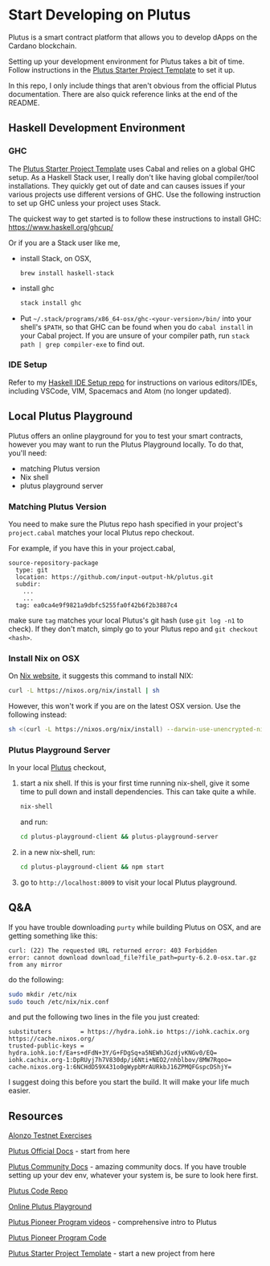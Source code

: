 # Start Developing on Plutus
Plutus is a smart contract platform that allows you to develop dApps on the Cardano blockchain.

Setting up your development environment for Plutus takes a bit of time. Follow instructions in the [Plutus Starter Project Template] to set it up.

In this repo, I only include things that aren't obvious from the official Plutus documentation. There are also quick reference links at the end of the README.

## Haskell Development Environment
### GHC
The [Plutus Starter Project Template] uses Cabal and relies on a global GHC setup. As a Haskell Stack user, I really don't like having global compiler/tool installations. They quickly get out of date and can causes issues if your various projects use different versions of GHC. Use the following instruction to set up GHC unless your project uses Stack.

The quickest way to get started is to follow these instructions to install GHC: https://www.haskell.org/ghcup/

Or if you are a Stack user like me,

* install Stack, on OSX,
  ```
  brew install haskell-stack
  ```
* install ghc
  ```sh
  stack install ghc
  ```
* Put `~/.stack/programs/x86_64-osx/ghc-<your-version>/bin/` into your shell's `$PATH`, so that GHC can be found when you do `cabal install` in your Cabal project. If you are unsure of your compiler path, run `stack path | grep compiler-exe` to find out.


### IDE Setup
Refer to my [Haskell IDE Setup repo] for instructions on various editors/IDEs, including VSCode, VIM, Spacemacs and Atom (no longer updated).

## Local Plutus Playground
Plutus offers an online playground for you to test your smart contracts, however you may want to run the Plutus Playground locally. To do that, you'll need:
- matching Plutus version
- Nix shell
- plutus playground server

### Matching Plutus Version
You need to make sure the Plutus repo hash specified in your project's `project.cabal` matches your local Plutus repo checkout.

For example, if you have this in your project.cabal,
```cabal
source-repository-package
  type: git
  location: https://github.com/input-output-hk/plutus.git
  subdir:
    ...
    ...
  tag: ea0ca4e9f9821a9dbfc5255fa0f42b6f2b3887c4
```
make sure `tag` matches your local Plutus's git hash (use `git log -n1` to check). If they don't match, simply go to your Plutus repo and `git checkout <hash>`.

### Install Nix on OSX
On [Nix website], it suggests this command to install NIX:
```sh
curl -L https://nixos.org/nix/install | sh
```
However, this won't work if you are on the latest OSX version. Use the following instead:

```sh
sh <(curl -L https://nixos.org/nix/install) --darwin-use-unencrypted-nix-store-volume
```

### Plutus Playground Server
In your local [Plutus] checkout,
1. start a nix shell. If this is your first time running nix-shell, give it some time to pull down and install dependencies. This can take quite a while.
    ```sh
    nix-shell
    ```
   and run:
    ```sh
    cd plutus-playground-client && plutus-playground-server
    ```
2. in a new nix-shell, run:
    ```sh
    cd plutus-playground-client && npm start
    ```
3. go to `http://localhost:8009` to visit your local Plutus playground.

## Q&A
If you have trouble downloading `purty` while building Plutus on OSX, and are getting something like this:
```
curl: (22) The requested URL returned error: 403 Forbidden
error: cannot download download_file?file_path=purty-6.2.0-osx.tar.gz from any mirror
```
do the following:
```sh
sudo mkdir /etc/nix
sudo touch /etc/nix/nix.conf
```
and put the following two lines in the file you just created:
```
substituters        = https://hydra.iohk.io https://iohk.cachix.org https://cache.nixos.org/
trusted-public-keys = hydra.iohk.io:f/Ea+s+dFdN+3Y/G+FDgSq+a5NEWhJGzdjvKNGv0/EQ= iohk.cachix.org-1:DpRUyj7h7V830dp/i6Nti+NEO2/nhblbov/8MW7Rqoo= cache.nixos.org-1:6NCHdD59X431o0gWypbMrAURkbJ16ZPMQFGspcDShjY=
```
I suggest doing this before you start the build. It will make your life much easier.


## Resources
[Alonzo Testnet Exercises]

[Plutus Official Docs] - start from here

[Plutus Community Docs] - amazing community docs. If you have trouble setting up your dev env, whatever your system is, be sure to look here first.

[Plutus Code Repo]

[Online Plutus Playground]

[Plutus Pioneer Program videos] - comprehensive intro to Plutus

[Plutus Pioneer Program Code]

[Plutus Starter Project Template] - start a new project from here



[Alonzo Testnet Exercises]: https://github.com/input-output-hk/Alonzo-testnet/tree/main/Alonzo-exercises/alonzo-purple
[Haskell IDE Setup repo]: https://github.com/bjing/haskell-ide-setup
[Nix website]: https://nixos.org/download.html#nix-quick-install
[Online Plutus Playground]: https://playground.plutus.iohkdev.io/
[Plutus]: https://github.com/input-output-hk/plutus
[Plutus Code Repo]: https://github.com/input-output-hk/plutus
[Plutus Community Docs]: https://docs.plutus-community.com/
[Plutus Official Docs]: https://plutus.readthedocs.io/en/latest/
[Plutus Starter Project Template]: https://github.com/input-output-hk/plutus-starter
[Plutus Pioneer Program Code]: https://github.com/input-output-hk/plutus-pioneer-program
[Plutus Pioneer Program videos]: https://youtu.be/wqC8oiurqsI?list=PLnPTB0CuBOBypVDf1oGcsvnJGJg8h-LII
